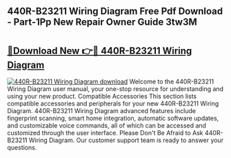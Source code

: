 ## 440R-B23211 Wiring Diagram Free Pdf Download - Part-1Pp New Repair Owner Guide 3tw3M

# <h2><a href="http://dfj5cm1.blite.top/?on=440R-B23211+Wiring+Diagram">🔗Download New 👉🔴 440R-B23211 Wiring Diagram</a></h2>

[![440R-B23211 Wiring Diagram download](https://i.imgur.com/lujVjoI.png)](http://dfj5cm1.blite.top/?on=440R-B23211+Wiring+Diagram)
Welcome to the 440R-B23211 Wiring Diagram user manual, your one-stop resource for understanding and using your new product. Compatible Accessories This section lists compatible accessories and peripherals for your new 440R-B23211 Wiring Diagram. 440R-B23211 Wiring Diagram advanced features include fingerprint scanning, smart home integration, automatic software updates, and customizable voice commands, all of which can be accessed and customized through the user interface. Please Don't Be Afraid to Ask 440R-B23211 Wiring Diagram. Our customer support team is ready to answer your questions.
